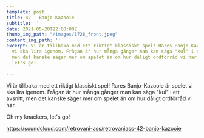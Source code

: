 ```yaml
---
template: post
title: 42 - Banjo-Kazooie
subtitle: ''
date: 2021-05-20T22:00:00Z
thumb_img_path: "/images/1728_front.jpeg"
content_img_path: ''
excerpt: Vi är tillbaka med ett riktigt klassiskt spel! Rares Banjo-Kazooie är spelet
  vi ska lira igenom. Frågan är hur många gånger man kan säga "kul" i ett avsnitt,
  men det kanske säger mer om spelet än om hur dåligt ordförråd vi har.Oh my knackers,
  let's go!

---
```

Vi är tillbaka med ett riktigt klassiskt spel! Rares Banjo-Kazooie är spelet vi ska lira igenom. Frågan är hur många gånger man kan säga "kul" i ett avsnitt, men det kanske säger mer om spelet än om hur dåligt ordförråd vi har.  
  
Oh my knackers, let's go!  
  
https://soundcloud.com/retrovani-ass/retrovaniass-42-banjo-kazooie